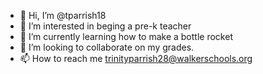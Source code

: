 - 👋 Hi, I’m @tparrish18
- 👀 I’m interested in beging a pre-k teacher
- 🌱 I’m currently learning how to make a bottle rocket
- 💞️ I’m looking to collaborate on my grades.
- 📫 How to reach me trinityparrish28@walkerschools.org

<!---
tparrish18/tparrish18 is a ✨ special ✨ repository because its `README.md` (this file) appears on your GitHub profile.
You can click the Preview link to take a look at your changes.
--->
